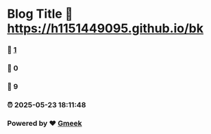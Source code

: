 # Blog Title :link: https://h1151449095.github.io/bk 
### :page_facing_up: [1](https://h1151449095.github.io/bk/tag.html) 
### :speech_balloon: 0 
### :hibiscus: 9 
### :alarm_clock: 2025-05-23 18:11:48 
### Powered by :heart: [Gmeek](https://github.com/Meekdai/Gmeek)
